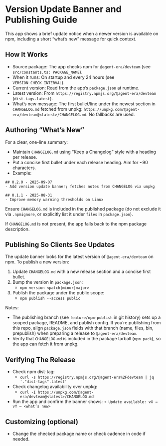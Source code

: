 # Version Update Banner and Publishing Guide

This app shows a brief update notice when a newer version is available on npm, including a short “what’s new” message for quick context.

## How It Works

- Source package: The app checks npm for `@agent-era/devteam` (see `src/constants.ts: PACKAGE_NAME`).
- When it runs: On startup and every 24 hours (see `VERSION_CHECK_INTERVAL`).
- Current version: Read from the app’s `package.json` at runtime.
- Latest version: From `https://registry.npmjs.org/@agent-era/devteam` (`dist-tags.latest`).
- What’s new message: The first bullet/line under the newest section in `CHANGELOG.md` fetched from unpkg: `https://unpkg.com/@agent-era/devteam@<latest>/CHANGELOG.md`. No fallbacks are used.


## Authoring “What’s New”

For a clear, one-line summary:
- Maintain `CHANGELOG.md` using “Keep a Changelog” style with a heading per release.
- Put a concise first bullet under each release heading. Aim for ~90 characters.
- Example:

```
## 0.2.0 - 2025-09-07
- Add version update banner; fetches notes from CHANGELOG via unpkg

## 0.1.1 - 2025-08-31
- Improve memory warning thresholds on Linux
```

Ensure `CHANGELOG.md` is included in the published package (do not exclude it via `.npmignore`, or explicitly list it under `files` in `package.json`).

If `CHANGELOG.md` is not present, the app falls back to the npm package description.

## Publishing So Clients See Updates

The update banner looks for the latest version of `@agent-era/devteam` on npm. To publish a new version:

1. Update `CHANGELOG.md` with a new release section and a concise first bullet.
2. Bump the version in `package.json`:
   - `npm version <patch|minor|major>`
3. Publish the package under the public scope:
   - `npm publish --access public`

Notes:
- The publishing branch (see `feature/npm-publish` in git history) sets up a scoped package, README, and publish config. If you’re publishing from this repo, align `package.json` fields with that branch (name, files, bin, prepublish) when preparing a release to `@agent-era/devteam`.
- Verify that `CHANGELOG.md` is included in the package tarball (`npm pack`), so the app can fetch it from unpkg.

## Verifying The Release

- Check npm dist-tag:
  - `curl -s https://registry.npmjs.org/@agent-era%2Fdevteam | jq '."dist-tags".latest'`
- Check changelog availability over unpkg:
  - `curl -I https://unpkg.com/@agent-era/devteam@<latest>/CHANGELOG.md`
- Run the app and confirm the banner shows: `⬆ Update available: vX → vY — <what’s new>`

## Customizing (optional)

- Change the checked package name or check cadence in code if needed.
